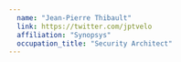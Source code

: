 ```yaml
---
  name: "Jean-Pierre Thibault"
  link: https://twitter.com/jptvelo
  affiliation: "Synopsys"
  occupation_title: "Security Architect"
---
```

